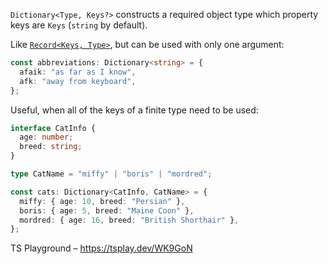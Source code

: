 `Dictionary<Type, Keys?>` constructs a required object type which property keys are `Keys` (`string` by default).

Like [`Record<Keys, Type>`](https://www.typescriptlang.org/docs/handbook/utility-types.html#recordkeys-type), but can be
used with only one argument:

```ts
const abbreviations: Dictionary<string> = {
  afaik: "as far as I know",
  afk: "away from keyboard",
};
```

Useful, when all of the keys of a finite type need to be used:

```ts
interface CatInfo {
  age: number;
  breed: string;
}

type CatName = "miffy" | "boris" | "mordred";

const cats: Dictionary<CatInfo, CatName> = {
  miffy: { age: 10, breed: "Persian" },
  boris: { age: 5, breed: "Maine Coon" },
  mordred: { age: 16, breed: "British Shorthair" },
};
```

TS Playground – https://tsplay.dev/WK9GoN
